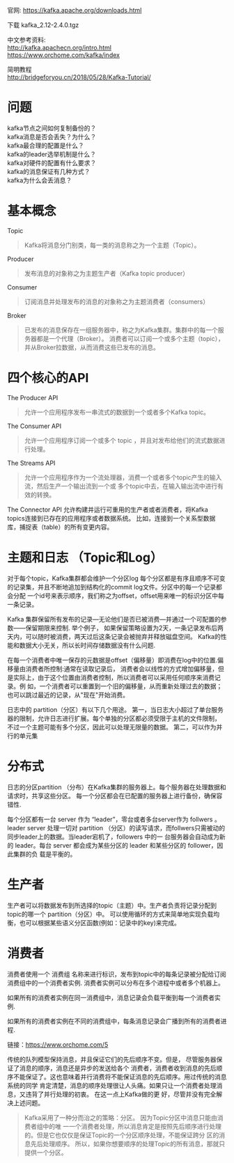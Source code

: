 官网: https://kafka.apache.org/downloads.html

下载  kafka_2.12-2.4.0.tgz

中文参考资料:   
http://kafka.apachecn.org/intro.html  
https://www.orchome.com/kafka/index

简明教程  
http://bridgeforyou.cn/2018/05/28/Kafka-Tutorial/

问题
====

kafka节点之间如何复制备份的？  
kafka消息是否会丢失？为什么？  
kafka最合理的配置是什么？  
kafka的leader选举机制是什么？  
kafka对硬件的配置有什么要求？  
kafka的消息保证有几种方式？  
kafka为什么会丢消息？  

基本概念
=======

Topic  
>Kafka将消息分门别类，每一类的消息称之为一个主题（Topic）。

Producer
>发布消息的对象称之为主题生产者（Kafka topic producer）

Consumer
>订阅消息并处理发布的消息的对象称之为主题消费者（consumers）

Broker
>已发布的消息保存在一组服务器中，称之为Kafka集群。集群中的每一个服务器都是一个代理（Broker）。 
    消费者可以订阅一个或多个主题（topic），并从Broker拉数据，从而消费这些已发布的消息。

四个核心的API
==================

The Producer API 
>允许一个应用程序发布一串流式的数据到一个或者多个Kafka topic。

The Consumer API 
>允许一个应用程序订阅一个或多个 topic ，并且对发布给他们的流式数据进行处理。

The Streams API 
>允许一个应用程序作为一个流处理器，消费一个或者多个topic产生的输入流，然后生产一个输出流到一个或
    多个topic中去，在输入输出流中进行有效的转换。

The Connector API 
    允许构建并运行可重用的生产者或者消费者，将Kafka topics连接到已存在的应用程序或者数据系统。
    比如，连接到一个关系型数据库，捕捉表（table）的所有变更内容。

主题和日志 （Topic和Log）
=====================

对于每个topic，Kafka集群都会维护一个分区log
每个分区都是有序且顺序不可变的记录集，并且不断地追加到结构化的commit log文件。分区中的每一个记录都会分配
一个id号来表示顺序，我们称之为offset，offset用来唯一的标识分区中每一条记录。

Kafka 集群保留所有发布的记录—无论他们是否已被消费—并通过一个可配置的参数——保留期限来控制. 举个例子， 
如果保留策略设置为2天，一条记录发布后两天内，可以随时被消费，两天过后这条记录会被抛弃并释放磁盘空间。
Kafka的性能和数据大小无关，所以长时间存储数据没有什么问题.

在每一个消费者中唯一保存的元数据是offset（偏移量）即消费在log中的位置.偏移量由消费者所控制:通常在读取记录后，
消费者会以线性的方式增加偏移量，但是实际上，由于这个位置由消费者控制，所以消费者可以采用任何顺序来消费记录。例
如，一个消费者可以重置到一个旧的偏移量，从而重新处理过去的数据；也可以跳过最近的记录，从"现在"开始消费。

日志中的 partition（分区）有以下几个用途。
    第一，当日志大小超过了单台服务器的限制，允许日志进行扩展。每个单独的分区都必须受限于主机的文件限制，
        不过一个主题可能有多个分区，因此可以处理无限量的数据。
    第二，可以作为并行的单元集

分布式
=====

日志的分区partition （分布）在Kafka集群的服务器上。每个服务器在处理数据和请求时，共享这些分区。
每一个分区都会在已配置的服务器上进行备份，确保容错性.

每个分区都有一台 server 作为 “leader”，零台或者多台server作为 follwers 。leader server 处理一切对
partition （分区）的读写请求，而follwers只需被动的同步leader上的数据。当leader宕机了，followers 中的一
台服务器会自动成为新的 leader。每台 server 都会成为某些分区的 leader 和某些分区的 follower，因此集群的负
载是平衡的。

生产者
=====

生产者可以将数据发布到所选择的topic（主题）中。生产者负责将记录分配到topic的哪一个 partition（分区）中。
可以使用循环的方式来简单地实现负载均衡，也可以根据某些语义分区函数(例如：记录中的key)来完成。

消费者
=====

消费者使用一个 消费组 名称来进行标识，发布到topic中的每条记录被分配给订阅消费组中的一个消费者实例.
消费者实例可以分布在多个进程中或者多个机器上。

如果所有的消费者实例在同一消费组中，消息记录会负载平衡到每一个消费者实例.

如果所有的消费者实例在不同的消费组中，每条消息记录会广播到所有的消费者进程.


链接：https://www.orchome.com/5

传统的队列模型保持消息，并且保证它们的先后顺序不变。但是， 尽管服务器保证了消息的顺序，消息还是异步的发送给各个
消费者，消费者收到消息的先后顺序不能保证了。这也意味着并行消费将不能保证消息的先后顺序。用过传统的消息系统的同学
肯定清楚，消息的顺序处理很让人头痛。如果只让一个消费者处理消息，又违背了并行处理的初衷。 在这一点上Kafka做的更
好，尽管并没有完全解决上述问题。 

>Kafka采用了一种分而治之的策略：分区。 因为Topic分区中消息只能由消费者组中的唯
一一个消费者处理，所以消息肯定是按照先后顺序进行处理的。但是它也仅仅是保证Topic的一个分区顺序处理，不能保证跨分
区的消息先后处理顺序。 所以，如果你想要顺序的处理Topic的所有消息，那就只提供一个分区。